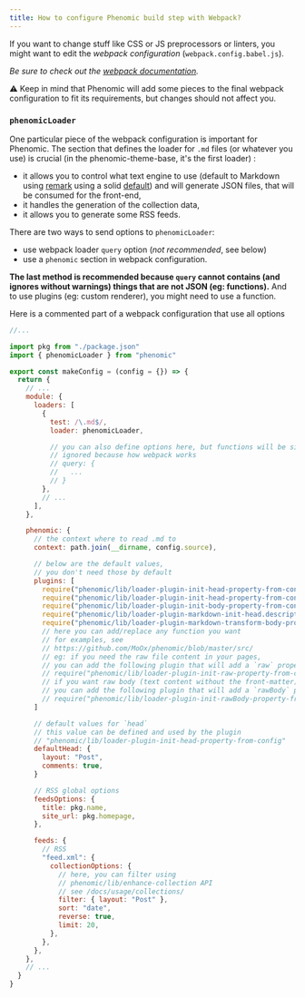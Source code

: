 ```yaml
---
title: How to configure Phenomic build step with Webpack?
---
```


If you want to change stuff like CSS or JS preprocessors or linters, you might
want to edit the _webpack configuration_ (``webpack.config.babel.js``).

_Be sure to check out the
[webpack documentation](http://webpack.github.io/docs/)._

⚠️ Keep in mind that Phenomic will add some pieces to the final webpack
configuration to fit its requirements, but changes should not affect you.

### ``phenomicLoader``

One particular piece of the webpack configuration is important for Phenomic.
The section that defines the loader for ``.md`` files (or whatever you use)
is crucial (in the phenomic-theme-base, it's the first loader) :

- it allows you to control what text engine to use
  (default to Markdown using [remark](http://remark.js.org/)
  using a solid [default](https://github.com/MoOx/phenomic/blob/master/src/loader-plugin-markdown-transform-body-property-to-html/index.js))
  and will generate JSON files, that will be consumed for the front-end,
- it handles the generation of the collection data,
- it allows you to generate some RSS feeds.

There are two ways to send options to ``phenomicLoader``:

- use webpack loader ``query`` option (_not recommended_, see below)
- use a ``phenomic`` section in webpack configuration.

**The last method is recommended because ``query`` cannot contains (and ignores
without warnings) things that are not JSON (eg: functions).**
And to use plugins (eg: custom renderer), you might need to use a function.

Here is a commented part of a webpack configuration that use all options

```js
//...

import pkg from "./package.json"
import { phenomicLoader } from "phenomic"

export const makeConfig = (config = {}) => {
  return {
    // ...
    module: {
      loaders: [
        {
          test: /\.md$/,
          loader: phenomicLoader,

          // you can also define options here, but functions will be silently
          // ignored because how webpack works
          // query: {
          //   ...
          // }
        },
        // ...
      ],
    },

    phenomic: {
      // the context where to read .md to
      context: path.join(__dirname, config.source),

      // below are the default values,
      // you don't need those by default
      plugins: [
        require("phenomic/lib/loader-plugin-init-head-property-from-config").default,
        require("phenomic/lib/loader-plugin-init-head-property-from-content").default,
        require("phenomic/lib/loader-plugin-init-body-property-from-content").default,
        require("phenomic/lib/loader-plugin-markdown-init-head.description-property-from-content").default,
        require("phenomic/lib/loader-plugin-markdown-transform-body-property-to-html").default,
        // here you can add/replace any function you want
        // for examples, see
        // https://github.com/MoOx/phenomic/blob/master/src/
        // eg: if you need the raw file content in your pages,
        // you can add the following plugin that will add a `raw` property
        // require("phenomic/lib/loader-plugin-init-raw-property-from-content").default,
        // if you want raw body (text content without the front-matter)
        // you can add the following plugin that will add a `rawBody` property
        // require("phenomic/lib/loader-plugin-init-rawBody-property-from-content").default,
      ]

      // default values for `head`
      // this value can be defined and used by the plugin
      // "phenomic/lib/loader-plugin-init-head-property-from-config"
      defaultHead: {
        layout: "Post",
        comments: true,
      }

      // RSS global options
      feedsOptions: {
        title: pkg.name,
        site_url: pkg.homepage,
      },

      feeds: {
        // RSS
        "feed.xml": {
          collectionOptions: {
            // here, you can filter using
            // phenomic/lib/enhance-collection API
            // see /docs/usage/collections/
            filter: { layout: "Post" },
            sort: "date",
            reverse: true,
            limit: 20,
          },
        },
      },
    },
    // ...
  }
}
```
